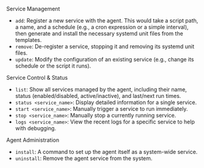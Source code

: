 Service Management
   * `add`: Register a new service with the agent. This would take a script path, a name, and a schedule
     (e.g., a cron expression or a simple interval), then generate and install the necessary systemd unit
      files from the templates.
   * `remove`: De-register a service, stopping it and removing its systemd unit files.
   * `update`: Modify the configuration of an existing service (e.g., change its schedule or the script
     it runs).

  Service Control & Status
   * `list`: Show all services managed by the agent, including their name, status (enabled/disabled,
     active/inactive), and last/next run times.
   * `status <service_name>`: Display detailed information for a single service.
   * `start <service_name>`: Manually trigger a service to run immediately.
   * `stop <service_name>`: Manually stop a currently running service.
   * `logs <service_name>`: View the recent logs for a specific service to help with debugging.

  Agent Administration
   * `install`: A command to set up the agent itself as a system-wide service.
   * `uninstall`: Remove the agent service from the system.